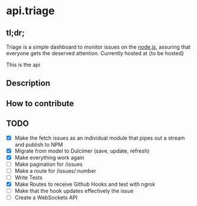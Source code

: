 api.triage
================

## tl;dr;
Triage is a simple dashboard to monitor issues on the [node.js](https://github.com/joyent/node), assuring that everyone gets the deserved attention. Currently hosted at {to be hosted}

This is the api

## Description


## How to contribute




## TODO


- [X] Make the fetch issues as an individual module that pipes out a stream and publish to NPM
- [X] Migrate from model to Dulcimer (save, update, refresh)
- [X] Make everything work again
- [ ] Make pagination for /issues
- [ ] Make a route for /issues/:number
- [ ] Write Tests
- [X] Make Routes to receive Github Hooks and test with ngrok
- [ ] Make that the hook updates effectively the issue
- [ ] Create a WebSockets API 